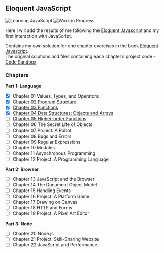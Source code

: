 ## Eloquent JavaScript

![Learning JavaScript](https://img.shields.io/badge/learning-javascript-yellow "JavaScript")
![Work in Progress](https://img.shields.io/badge/work%20in%20progress-exercises-green "Exercises")

Here i will add the results of me following the [Eloquent Javascript](https://eloquentjavascript.net/) and my first interaction with JavaScript.

Contains my own solution for end chapter exercises in the book [Eloquent Javascript](https://eloquentjavascript.net/).<br/>
The  original solutions and files containing each chapter’s project code - [Code Sandbox](https://eloquentjavascript.net/code/).

### Chapters

**Part 1: Language**
- [x] Chapter 01 Values, Types, and Operators
- [x] [Chapter 02 Program Structure](https://github.com/maximbaraliuc/eloquent-javascript/tree/main/chapter-02)
- [x] [Chapter 03 Functions](https://github.com/maximbaraliuc/eloquent-javascript/tree/main/chapter-03)
- [x] [Chapter 04 Data Structures: Objects and Arrays](https://github.com/maximbaraliuc/eloquent-javascript/tree/main/chapter-04)
- [ ] [Chapter 05 Higher-order Functions](https://github.com/maximbaraliuc/eloquent-javascript/tree/main/chapter-05)
- [ ] Chapter 06 The Secret Life of Objects
- [ ] Chapter 07 Project: A Robot
- [ ] Chapter 08 Bugs and Errors
- [ ] Chapter 09 Regular Expressions
- [ ] Chapter 10 Modules
- [ ] Chapter 11 Asynchronous Programming
- [ ] Chapter 12 Project: A Programming Language

**Part 2: Browser**
- [ ] Chapter 13 JavaScript and the Browser
- [ ] Chapter 14 The Document Object Model
- [ ] Chapter 15 Handling Events
- [ ] Chapter 16 Project: A Platform Game
- [ ] Chapter 17 Drawing on Canvas
- [ ] Chapter 18 HTTP and Forms
- [ ] Chapter 19 Project: A Pixel Art Editor

**Part 3: Node**
- [ ] Chapter 20 Node.js
- [ ] Chapter 21 Project: Skill-Sharing Website
- [ ] Chapter 22 JavaScript and Performance
